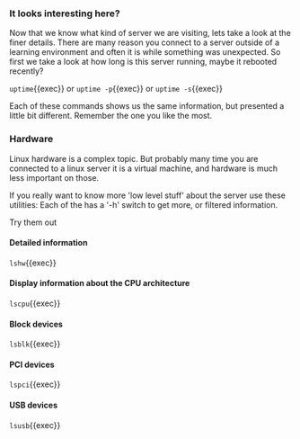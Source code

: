 ### It looks interesting here?

Now that we know what kind of server we are visiting, lets take a look at the finer details.
There are many reason you connect to a server outside of a learning environment and often it is while something was unexpected.
So first we take a look at how long is this server running, maybe it rebooted recently?

`uptime`{{exec}}
or
`uptime -p`{{exec}}
or
`uptime -s`{{exec}}

Each of these commands shows us the same information, but presented a little bit different. Remember the one you like the most.

### Hardware

Linux hardware is a complex topic. But probably many time you are connected to a linux server it is a virtual machine, and hardware is much less important on those.

If you really want to know more 'low level stuff' about the server use these utilities:
Each of the has a '-h' switch to get more, or filtered information.

Try them out

#### Detailed information

`lshw`{{exec}}

#### Display information about the CPU architecture

`lscpu`{{exec}}

#### Block devices

`lsblk`{{exec}}

#### PCI devices

`lspci`{{exec}}

#### USB devices

`lsusb`{{exec}}
